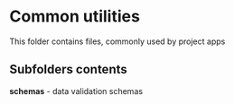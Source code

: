 # Common utilities

This folder contains files, commonly used by project apps

## Subfolders contents

__schemas__ - data validation schemas